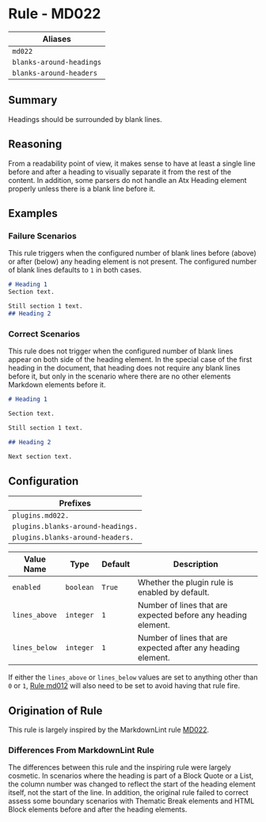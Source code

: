 # Rule - MD022

| Aliases |
| --- |
| `md022` |
| `blanks-around-headings` |
| `blanks-around-headers` |

## Summary

Headings should be surrounded by blank lines.

## Reasoning

From a readability point of view, it makes sense to have at least a single
line before and after a heading to visually separate it from the rest of
the content.  In addition, some parsers do not handle an Atx Heading element
properly unless there is a blank line before it.

## Examples

### Failure Scenarios

This rule triggers when the configured number of blank lines before (above)
or after (below) any heading element is not present.  The configured number
of blank lines defaults to `1` in both cases.

```Markdown
# Heading 1
Section text.

Still section 1 text.
## Heading 2
```

### Correct Scenarios

This rule does not trigger when the configured number of blank lines appear
on both side of the heading element.  In the special case of the first heading
in the document, that heading does not require any blank lines before it, but
only in the scenario where there are no other elements Markdown elements before it.

```Markdown
# Heading 1

Section text.

Still section 1 text.

## Heading 2

Next section text.
```

## Configuration

| Prefixes |
| --- |
| `plugins.md022.` |
| `plugins.blanks-around-headings.` |
| `plugins.blanks-around-headers.` |

| Value Name | Type | Default | Description |
| -- | -- | -- | -- |
| `enabled` | `boolean` | `True` | Whether the plugin rule is enabled by default. |
| `lines_above` | `integer` | `1` | Number of lines that are expected before any heading element. |
| `lines_below` | `integer` | `1` | Number of lines that are expected after any heading element. |

If either the `lines_above` or `lines_below` values are set to anything other than
`0` or `1`,
[Rule md012](https://github.com/jackdewinter/pymarkdown/blob/main/docs/rule_md012.md)
will also need to be set to avoid having that rule fire.

## Origination of Rule

This rule is largely inspired by the MarkdownLint rule
[MD022](https://github.com/DavidAnson/markdownlint/blob/master/doc/Rules.md#md022---headings-should-be-surrounded-by-blank-lines).

### Differences From MarkdownLint Rule

The differences between this rule and the inspiring rule were largely
cosmetic.  In scenarios where the heading is part of a Block Quote or
a List, the column number was changed to reflect the start of the
heading element itself, not the start of the line.  In addition, the
original rule failed to correct assess some boundary scenarios with
Thematic Break elements and HTML Block elements before and after the
heading elements.
